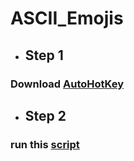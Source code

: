 # ASCII_Emojis

* ## Step 1
### Download <a href="https://www.autohotkey.com/"> AutoHotKey </a>

* ## Step 2
### run this <a href="https://github.com/schatzsuche/ASCII_Emojis/releases/tag/ASCII_Emojis"> script </a>
